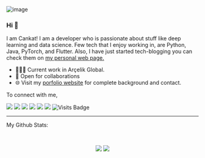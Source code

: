 ![image](https://github.com/saadeghi/saadeghi/blob/master/dino.gif)


### Hi 👋 
I am Cankat! I am a developer who is passionate about stuff like deep learning and data science. Few tech that I enjoy working in, are Python, Java, PyTorch, and  Flutter. Also, I have just started tech-blogging you can check them on [my personal web page.](https://cankatsarac.com/)

- 👨🏽‍💻 Current work in Arçelik Global.
- 🤝 Open for collaborations
- 🌐 Visit my [porfolio website](https://cankatsarac.com/) for complete background and contact.

To connect with me,

[<img src="https://img.shields.io/badge/twitter-%231DA1F2.svg?&style=for-the-badge&logo=twitter&logoColor=white" />](https://twitter.com/Tembelinek) [<img src="https://img.shields.io/badge/medium-%2312100E.svg?&style=for-the-badge&logo=medium&logoColor=white" />](https://medium.com/@cankatsarac)  [<img src="https://img.shields.io/badge/linkedin-%230077B5.svg?&style=for-the-badge&logo=linkedin&logoColor=white" />](https://www.linkedin.com/in/cankatsarac/) [<img src = "https://img.shields.io/badge/instagram-%23E4405F.svg?&style=for-the-badge&logo=instagram&logoColor=white">](https://www.instagram.com/cankatsarac/) [<img src = "https://img.shields.io/badge/facebook-%231877F2.svg?&style=for-the-badge&logo=facebook&logoColor=white">](https://www.facebook.com/cankatsarac19971997) [<img src ="https://img.shields.io/badge/portfolio-web-%23.svg?&style=for-the-badge&logo=&logoColor=white%22">](https://www.cankatsarac.com) ![Visits Badge](https://badges.pufler.dev/visits/pr2tik1/pr2tik1?style=for-the-badge ) 

---
My Github Stats: 

<br>

<p align = "center">
  <img src = "https://github-readme-stats.vercel.app/api?username=CankatSarac&show_icons=true&theme=radical&line_height=27">
  <img src = "https://github-readme-stats.vercel.app/api/top-langs/?username=CankatSarac&hide=css,html&theme=tokyonight">
</p>



